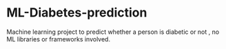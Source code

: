 # ML-Diabetes-prediction
Machine learning project to predict whether a person is diabetic or not , no ML libraries or frameworks involved.
